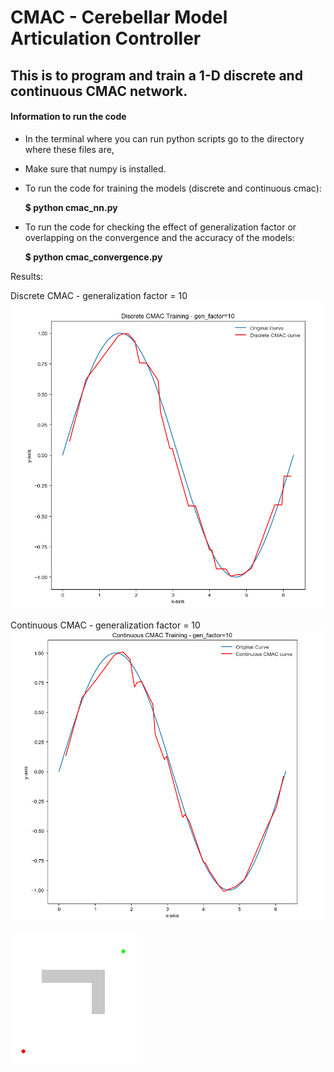 # CMAC - Cerebellar Model Articulation Controller

## This is to program and train a 1-D discrete and continuous CMAC network. 

#### Information to run the code 
- In the terminal where you can run python scripts go to the directory where these files are,
- Make sure that numpy is installed.

- To run the code for training the models (discrete and continuous cmac):

  **$ python cmac_nn.py**

- To run the code for checking the effect of generalization factor or overlapping on the convergence and the accuracy of the models:

  **$ python cmac_convergence.py**


Results:

Discrete CMAC - generalization factor = 10
![alt text](./images/d_cmac_10.PNG?raw=true "Discrete CMAC")

Continuous CMAC - generalization factor = 10
![alt text](./images/c_cmac_10.PNG?raw=true "Continuous CMAC")

![alt text](./images/astar.gif?raw=true "Continuous CMAC")





